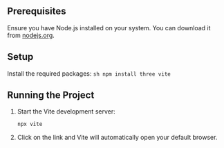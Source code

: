 ## Prerequisites

Ensure you have Node.js installed on your system. You can download it from [nodejs.org](https://nodejs.org/).

## Setup

Install the required packages:
    ```sh
    npm install three vite
    ```

## Running the Project

1. Start the Vite development server:
    ```sh
    npx vite
    ```

2. Click on the link and Vite will automatically open your default browser.
